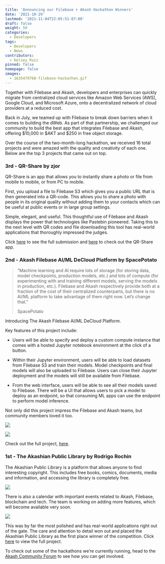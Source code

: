 ```yaml
---
title: 'Announcing our Filebase + Akash Hackathon Winners'
date: '2021-10-29'
lastmod: '2021-11-04T22:05:51-07:00'
draft: false
weight: 50
categories:
  - Developers
tags:
  - Developers
  - News
contributors:
  - Kelsey Ruiz
pinned: false
homepage: false
images:
  - 1635479768-filebase-hackathon.gif
---
```

Together with Filebase and Akash, developers and enterprises can quickly migrate from centralized cloud services like Amazon Web Services (AWS), Google Cloud, and Microsoft Azure, onto a decentralized network of cloud providers at a reduced cost. 

Back in July, we teamed up with Filebase to break down barriers when it comes to building the dWeb. As part of that partnership, we challenged our community to build the best app that integrates Filebase and Akash, offering $10,000 in $AKT and $250 in free object storage.

Over the course of the two-month-long hackathon, we received 16 total projects and were amazed with the quality and creativity of each one. Below are the top 3 projects that came out on top. 

### **3rd - QR-Share by zjor**

QR-Share is an app that allows you to instantly share a photo or file from mobile to mobile, or from PC to mobile.

First, you upload a file to Filebase S3 which gives you a public URL that is then generated into a QR-code. This allows you to share a photo with people in its original quality without adding them to your contacts which can be useful at public events or in large group settings. 

Simple, elegant, and useful. This thoughtful use of Filebase and Akash displays the power that technologies like Pastebin pioneered. Taking this to the next level with QR codes and file downloading this tool has real-world applications that thoroughly impressed the judges.

Click [here](https://forum.akash.network/t/qr-share-on-akash-filebase/2892/7) to see the full submission and [here](https://qrshare.io/) to check out the QR-Share app. 

### **2nd - Akash Filebase AI/ML DeCloud Platform by SpacePotato** 

> “Machine learning and AI require lots of storage (for storing data, model checkpoints, production models, etc.) and lots of compute (for experimenting with and training different models, serving the models in production, etc.). Filebase and Akash respectively provide both at a fraction of the cost of their centralized counterparts, but there is no AI/ML platform to take advantage of them right now. Let’s change that.”  
> 
> SpacePotato

Introducing The Akash Filebase AI/ML DeCloud Platform. 

Key features of this project include: 

*   Users will be able to specify and deploy a custom compute instance that comes with a hosted Jupyter notebook environment at the click of a button.
    
*   Within their Jupyter environment, users will be able to load datasets from Filebase S3 and train their models. Model checkpoints and final models will also be uploaded to Filebase. Users can close their Jupyter deployment and the models will still be available from Filebase.
    
*   From the web interface, users will be able to see all their models saved to Filebase. There will be a UI that allows users to pick a model to deploy as an endpoint, so that consuming ML apps can use the endpoint to perform model inference.
    

Not only did this project impress the Filebase and Akash teams, but community members loved it too. 

![](https://www.datocms-assets.com/45776/1635481067-screen-shot-2021-10-28-at-5-45-45-pm.png)

![](https://www.datocms-assets.com/45776/1635481107-screen-shot-2021-10-28-at-5-45-19-pm.png)

Check out the full project, [here](https://forum.akash.network/t/akash-filebase-ai-ml-decloud-platform/2588/8). 

### **1st - The Akashian Public Library by Rodrigo Rochin**

The Akashian Public Library is a platform that allows anyone to find interesting copyright. This includes free books, comics, documents, media and information, and accessing the library is completely free.

![](https://www.datocms-assets.com/45776/1635481144-screen-shot-2021-10-28-at-5-24-20-pm.png)

There is also a calendar with important events related to Akash, Filebase, blockchain and tech. The team is working on adding more features, which will become available very soon.

![](https://www.datocms-assets.com/45776/1635481187-screen-shot-2021-10-28-at-5-25-43-pm.png)

This was by far the most polished and has real-world applications right out of the gate. The care and attention to detail won out and placed the Akashian Public Library as the first place winner of the competition. Click [here](https://forum.akash.network/t/akash-nextcloud-filebase/2343/3) to view the full project. 

  
To check out some of the hackathons we’re currently running, head to the [Akash Community Forum](https://forum.akash.network/c/hackathons/7) to see how you can get involved.